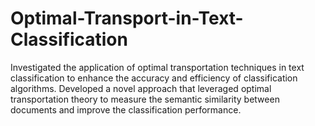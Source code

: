 # Optimal-Transport-in-Text-Classification
Investigated the application of optimal transportation techniques in text classification to enhance the accuracy and efficiency of classification algorithms. Developed a novel approach that leveraged optimal transportation theory to measure the semantic similarity between documents and improve the classification performance.

